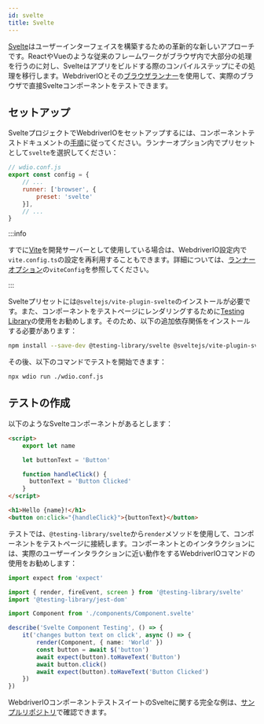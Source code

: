 ```yaml
---
id: svelte
title: Svelte
---
```


[Svelte](https://svelte.dev/)はユーザーインターフェイスを構築するための革新的な新しいアプローチです。ReactやVueのような従来のフレームワークがブラウザ内で大部分の処理を行うのに対し、Svelteはアプリをビルドする際のコンパイルステップにその処理を移行します。WebdriverIOとその[ブラウザランナー](/docs/runner#browser-runner)を使用して、実際のブラウザで直接Svelteコンポーネントをテストできます。

## セットアップ

SvelteプロジェクトでWebdriverIOをセットアップするには、コンポーネントテストドキュメントの[手順](/docs/component-testing#set-up)に従ってください。ランナーオプション内でプリセットとして`svelte`を選択してください：

```js
// wdio.conf.js
export const config = {
    // ...
    runner: ['browser', {
        preset: 'svelte'
    }],
    // ...
}
```

:::info

すでに[Vite](https://vitejs.dev/)を開発サーバーとして使用している場合は、WebdriverIO設定内で`vite.config.ts`の設定を再利用することもできます。詳細については、[ランナーオプション](/docs/runner#runner-options)の`viteConfig`を参照してください。

:::

Svelteプリセットには`@sveltejs/vite-plugin-svelte`のインストールが必要です。また、コンポーネントをテストページにレンダリングするために[Testing Library](https://testing-library.com/)の使用をお勧めします。そのため、以下の追加依存関係をインストールする必要があります：

```sh npm2yarn
npm install --save-dev @testing-library/svelte @sveltejs/vite-plugin-svelte
```

その後、以下のコマンドでテストを開始できます：

```sh
npx wdio run ./wdio.conf.js
```

## テストの作成

以下のようなSvelteコンポーネントがあるとします：

```html title="./components/Component.svelte"
<script>
    export let name

    let buttonText = 'Button'

    function handleClick() {
      buttonText = 'Button Clicked'
    }
</script>

<h1>Hello {name}!</h1>
<button on:click="{handleClick}">{buttonText}</button>
```

テストでは、`@testing-library/svelte`から`render`メソッドを使用して、コンポーネントをテストページに接続します。コンポーネントとのインタラクションには、実際のユーザーインタラクションに近い動作をするWebdriverIOコマンドの使用をお勧めします：

```ts title="svelte.test.js"
import expect from 'expect'

import { render, fireEvent, screen } from '@testing-library/svelte'
import '@testing-library/jest-dom'

import Component from './components/Component.svelte'

describe('Svelte Component Testing', () => {
    it('changes button text on click', async () => {
        render(Component, { name: 'World' })
        const button = await $('button')
        await expect(button).toHaveText('Button')
        await button.click()
        await expect(button).toHaveText('Button Clicked')
    })
})
```

WebdriverIOコンポーネントテストスイートのSvelteに関する完全な例は、[サンプルリポジトリ](https://github.com/webdriverio/component-testing-examples/tree/main/svelte-typescript-vite)で確認できます。